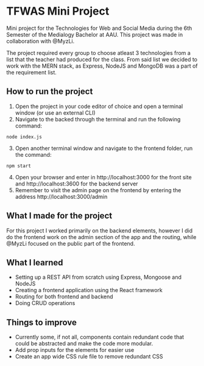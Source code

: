 # TFWAS Mini Project
Mini project for the Technologies for Web and Social Media during the 6th Semester of the Medialogy Bachelor at AAU.
This project was made in collaboration with @MyzLi.

The project required every group to choose atleast 3 technologies from a list that the teacher had produced for the class. From said list we decided to work with the MERN stack, as Express, NodeJS and MongoDB was a part of the requirement list. 

## How to run the project
1. Open the project in your code editor of choice and open a terminal window (or use an external CLI)
2. Navigate to the backed through the terminal and run the following command: 
```
node index.js
```
3. Open another terminal window and navigate to the frontend folder, run the command:
```
npm start
```
4. Open your browser and enter in http://localhost:3000 for the front site and http://localhost:3600 for the backend server
5. Remember to visit the admin page on the frontend by entering the address http://localhost:3000/admin

## What I made for the project
For this project I worked primarily on the backend elements, however I did do the frontend work on the admin section of the app and the routing, while @MyzLi focused on the public part of the frontend.

## What I learned
* Setting up a REST API from scratch using Express, Mongoose and NodeJS
* Creating a frontend application using the React framework
* Routing for both frontend and backend
* Doing CRUD operations

## Things to improve 
* Currently some, if not all, components contain redundant code that could be abstracted and make the code more modular.
* Add prop inputs for the elements for easier use
* Create an app wide CSS rule file to remove redundant CSS 
